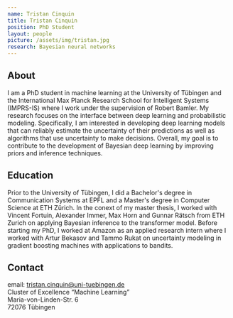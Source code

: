 ```yaml
---
name: Tristan Cinquin
title: Tristan Cinquin
position: PhD Student
layout: people
picture: /assets/img/tristan.jpg
research: Bayesian neural networks
---
```


## About

I am a PhD student in machine learning at the University of Tübingen and the International Max Planck Research School for Intelligent Systems (IMPRS-IS) where I work under the supervision of Robert Bamler. My research focuses on the interface between deep learning and probabilistic modeling. Specifically, I am interested in developing deep learning models that can reliably estimate the uncertainty of their predictions as well as algorithms that use uncertainty to make decisions.
Overall, my goal is to contribute to the development of Bayesian deep learning by improving priors and inference techniques. 

## Education

Prior to the University of Tübingen, I did a Bachelor's degree in Communication Systems at EPFL and a Master's degree in Computer Science at ETH Zürich. In the conext of my master thesis, I worked with Vincent Fortuin, Alexander Immer, Max Horn and Gunnar Rätsch from ETH Zurich on applying Bayesian inference to the transformer model. 
Before starting my PhD, I worked at Amazon as an applied research intern where I worked with Artur Bekasov and Tammo Rukat on uncertainty modeling in gradient boosting machines with applications to bandits. 

## Contact
email: tristan.cinquin@uni-tuebingen.de<br>
Cluster of Excellence “Machine Learning”<br>
Maria-von-Linden-Str. 6<br>
72076 Tübingen<br>

